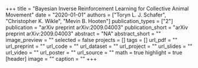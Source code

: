 +++
title = "Bayesian Inverse Reinforcement Learning for Collective Animal Movement"
date = "2020-01-01"
authors = ["Toryn L. J. Schafer", "Christopher K. Wikle", "Mevin B. Hooten"]
publication_types = ["2"]
publication = "arXiv preprint arXiv:2009.04003"
publication_short = "arXiv preprint arXiv:2009.04003"
abstract = "NA"
abstract_short = ""
image_preview = ""
selected = false
projects = []
tags = []
url_pdf = ""
url_preprint = ""
url_code = ""
url_dataset = ""
url_project = ""
url_slides = ""
url_video = ""
url_poster = ""
url_source = ""
math = true
highlight = true
[header]
image = ""
caption = ""
+++
